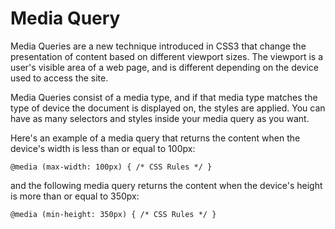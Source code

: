 # Media Query

Media Queries are a new technique introduced in CSS3 that change the presentation of content based on different viewport sizes. The viewport is a user's visible area of a web page, and is different depending on the device used to access the site.

Media Queries consist of a media type, and if that media type matches the type of device the document is displayed on, the styles are applied. You can have as many selectors and styles inside your media query as you want.

Here's an example of a media query that returns the content when the device's width is less than or equal to 100px:

```@media (max-width: 100px) { /* CSS Rules */ }```

and the following media query returns the content when the device's height is more than or equal to 350px:

```@media (min-height: 350px) { /* CSS Rules */ }```